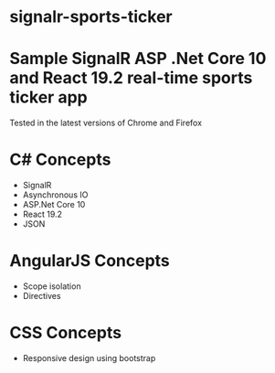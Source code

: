# signalr-sports-ticker
<div>
  <h1>Sample SignalR ASP .Net Core 10 and React 19.2 real-time sports ticker app</h1>
</div>

<p>Tested in the latest versions of Chrome and Firefox</p>

<div>
  <h1>C# Concepts</h1>
  <ul>
    <li>SignalR</li>
    <li>Asynchronous IO</li>
    <li>ASP.Net Core 10</li>
    <li>React 19.2</li>
    <li>JSON</li>
  </ul>
</div>

<div>
  <h1>AngularJS Concepts</h1>
  <ul>
    <li>Scope isolation</li>
    <li>Directives</li>
  </ul>
</div>
  
<div>
  <h1>CSS Concepts</h1>
  <ul>
    <li>Responsive design using bootstrap</li>
  </ul>
</div>
